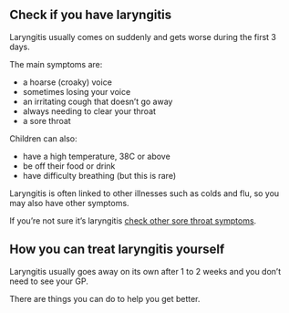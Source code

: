 ## Check if you have laryngitis

Laryngitis usually comes on suddenly and gets worse during the first 3 days.

The main symptoms are:

- a hoarse (croaky) voice
- sometimes losing your voice
- an irritating cough that doesn’t go away
- always needing to clear your throat
- a sore throat

Children can also:

- have a high temperature, 38C or above
- be off their food or drink
- have difficulty breathing (but this is rare)

Laryngitis is often linked to other illnesses such as colds and flu, so you
may also have other symptoms.

If you’re not sure it’s laryngitis [check other sore throat symptoms](/conditions/sore-throat).

## How you can treat laryngitis yourself

Laryngitis usually goes away on its own after 1 to 2 weeks and you don’t need
to see your GP.

There are things you can do to help you get better.
